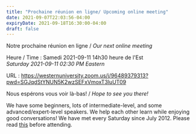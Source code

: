 ```yaml
---
title: "Prochaine réunion en ligne/ Upcoming online meeting"
date: 2021-09-07T22:03:56-04:00
expiryDate: 2021-09-18T16:30:00-04:00
draft: false
---
```


Notre prochaine réunion en ligne / _Our next online meeting_

Heure / Time
: Samedi 2021-09-11 14h30 heure de l'Est  
  _Saturday 2021-09-11 02:30 PM Eastern_

URL
: https://westernuniversity.zoom.us/j/96489379313?pwd=SGJqdStYNUN5K2wzSEFxVmoxT3luUT09


<!--more-->

Nous espérons vous voir là-bas! / _Hope to see you there!_

We have some beginners, lots of intermediate-level, and some advanced/expert-level speakers. We help each other learn while enjoying good conversations! We have met every Saturday since July 2012. Please read [this](/about/) before attending.
